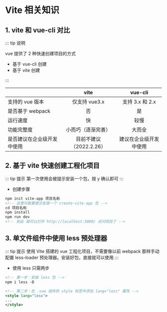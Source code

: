 # Vite 相关知识

## 1. vite 和 vue-cli 对比

::: tip 说明

vue 提供了 2 种快速创建项目的方式

- 基于 vue-cli 创建
- 基于 vite 创建

:::

|                            |          vite           |        vue-cli         |
| -------------------------- | :---------------------: | :--------------------: |
| 支持的 vue 版本            |      仅支持 vue3.x      |    支持 3.x 和 2.x     |
| 是否基于 webpack           |           否            |           是           |
| 运行速度                   |           快            |          较慢          |
| 功能完整度                 |   小而巧（逐渐完善）    |         大而全         |
| 是否建议在企业级开发中使用 | 目前不建议（2022.2.26） | 建议在企业级开发中使用 |

## 2. 基于 vite 快速创建工程化项目

::: tip 提示
第一次使用会被提示安装一个包，按 y 确认即可
:::

- 创建步骤

```xml
npm init vite-app 项目名称
<!-- 这里可能要提示安装一个 create-vite-app 包 -->
cd 项目名称
npm install
npm run dev
<!-- 到此 就可以打开 http://localhost:3000/ 访问项目了 -->
```

## 3. 单文件组件中使用 less 预处理器

::: tip 提示
使用 Vite 搭建的 vue 工程化项目，不需要像以前 webpack 那样手动配置 less-loader 预处理器。安装好包，直接就可以使用
:::

- 使用 less 只需两步

```xml
<!-- 第一步：安装 less 包 -->
npm i less -D

<!-- 第二步：在 .vue 组件的 style 标签中添加 lang="less" 属性 -->
<style lang="less">
...
</style>
```
